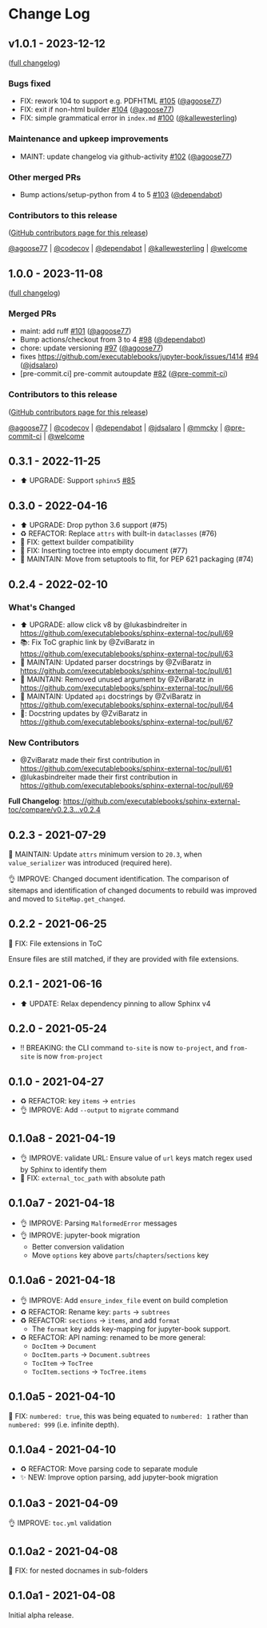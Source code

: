 # Change Log

## v1.0.1 - 2023-12-12

([full changelog](https://github.com/executablebooks/sphinx-external-toc/compare/v1.0.0...21adcf94ca0e09e7fbce21bf87734435520169f2))

### Bugs fixed

- FIX: rework 104 to support e.g. PDFHTML [#105](https://github.com/executablebooks/sphinx-external-toc/pull/105) ([@agoose77](https://github.com/agoose77))
- FIX: exit if non-html builder [#104](https://github.com/executablebooks/sphinx-external-toc/pull/104) ([@agoose77](https://github.com/agoose77))
- FIX: simple grammatical error in `index.md` [#100](https://github.com/executablebooks/sphinx-external-toc/pull/100) ([@kallewesterling](https://github.com/kallewesterling))

### Maintenance and upkeep improvements

- MAINT: update changelog via github-activity [#102](https://github.com/executablebooks/sphinx-external-toc/pull/102) ([@agoose77](https://github.com/agoose77))

### Other merged PRs

- Bump actions/setup-python from 4 to 5 [#103](https://github.com/executablebooks/sphinx-external-toc/pull/103) ([@dependabot](https://github.com/dependabot))

### Contributors to this release

([GitHub contributors page for this release](https://github.com/executablebooks/sphinx-external-toc/graphs/contributors?from=2023-11-08&to=2023-12-12&type=c))

[@agoose77](https://github.com/search?q=repo%3Aexecutablebooks%2Fsphinx-external-toc+involves%3Aagoose77+updated%3A2023-11-08..2023-12-12&type=Issues) | [@codecov](https://github.com/search?q=repo%3Aexecutablebooks%2Fsphinx-external-toc+involves%3Acodecov+updated%3A2023-11-08..2023-12-12&type=Issues) | [@dependabot](https://github.com/search?q=repo%3Aexecutablebooks%2Fsphinx-external-toc+involves%3Adependabot+updated%3A2023-11-08..2023-12-12&type=Issues) | [@kallewesterling](https://github.com/search?q=repo%3Aexecutablebooks%2Fsphinx-external-toc+involves%3Akallewesterling+updated%3A2023-11-08..2023-12-12&type=Issues) | [@welcome](https://github.com/search?q=repo%3Aexecutablebooks%2Fsphinx-external-toc+involves%3Awelcome+updated%3A2023-11-08..2023-12-12&type=Issues)



## 1.0.0 - 2023-11-08

([full changelog](https://github.com/executablebooks/sphinx-external-toc/compare/v0.3.1...9e8cc1f92d84fed6eb9602371709b6a88e47f688))

### Merged PRs

- maint: add ruff [#101](https://github.com/executablebooks/sphinx-external-toc/pull/101) ([@agoose77](https://github.com/agoose77))
- Bump actions/checkout from 3 to 4 [#98](https://github.com/executablebooks/sphinx-external-toc/pull/98) ([@dependabot](https://github.com/dependabot))
- chore: update versioning [#97](https://github.com/executablebooks/sphinx-external-toc/pull/97) ([@agoose77](https://github.com/agoose77))
- fixes https://github.com/executablebooks/jupyter-book/issues/1414 [#94](https://github.com/executablebooks/sphinx-external-toc/pull/94) ([@jdsalaro](https://github.com/jdsalaro))
- [pre-commit.ci] pre-commit autoupdate [#82](https://github.com/executablebooks/sphinx-external-toc/pull/82) ([@pre-commit-ci](https://github.com/pre-commit-ci))

### Contributors to this release

([GitHub contributors page for this release](https://github.com/executablebooks/sphinx-external-toc/graphs/contributors?from=2022-11-24&to=2023-12-04&type=c))

[@agoose77](https://github.com/search?q=repo%3Aexecutablebooks%2Fsphinx-external-toc+involves%3Aagoose77+updated%3A2022-11-24..2023-12-04&type=Issues) | [@codecov](https://github.com/search?q=repo%3Aexecutablebooks%2Fsphinx-external-toc+involves%3Acodecov+updated%3A2022-11-24..2023-12-04&type=Issues) | [@dependabot](https://github.com/search?q=repo%3Aexecutablebooks%2Fsphinx-external-toc+involves%3Adependabot+updated%3A2022-11-24..2023-12-04&type=Issues) | [@jdsalaro](https://github.com/search?q=repo%3Aexecutablebooks%2Fsphinx-external-toc+involves%3Ajdsalaro+updated%3A2022-11-24..2023-12-04&type=Issues) | [@mmcky](https://github.com/search?q=repo%3Aexecutablebooks%2Fsphinx-external-toc+involves%3Ammcky+updated%3A2022-11-24..2023-12-04&type=Issues) | [@pre-commit-ci](https://github.com/search?q=repo%3Aexecutablebooks%2Fsphinx-external-toc+involves%3Apre-commit-ci+updated%3A2022-11-24..2023-12-04&type=Issues) | [@welcome](https://github.com/search?q=repo%3Aexecutablebooks%2Fsphinx-external-toc+involves%3Awelcome+updated%3A2022-11-24..2023-12-04&type=Issues)

## 0.3.1 - 2022-11-25

- ⬆️ UPGRADE: Support `sphinx5` [#85](https://github.com/executablebooks/sphinx-external-toc/pull/85)

## 0.3.0 - 2022-04-16

- ⬆️ UPGRADE: Drop python 3.6 support (#75)
- ♻️ REFACTOR: Replace `attrs` with built-in `dataclasses` (#76)
- 🐛 FIX: gettext builder compatibility
- 🐛 FIX: Inserting toctree into empty document (#77)
- 🔧 MAINTAIN: Move from setuptools to flit, for PEP 621 packaging (#74)

## 0.2.4 - 2022-02-10

### What's Changed

- ⬆️ UPGRADE: allow click v8  by @lukasbindreiter in https://github.com/executablebooks/sphinx-external-toc/pull/69
- 📚: Fix ToC graphic link by @ZviBaratz in https://github.com/executablebooks/sphinx-external-toc/pull/63
- 🔧 MAINTAIN: Updated parser docstrings by @ZviBaratz in https://github.com/executablebooks/sphinx-external-toc/pull/61
- 🔧 MAINTAIN: Removed unused argument by @ZviBaratz in https://github.com/executablebooks/sphinx-external-toc/pull/66
- 🔧 MAINTAIN: Updated `api` docstrings by @ZviBaratz in https://github.com/executablebooks/sphinx-external-toc/pull/64
- 🔧: Docstring updates by @ZviBaratz in https://github.com/executablebooks/sphinx-external-toc/pull/67

### New Contributors

- @ZviBaratz made their first contribution in https://github.com/executablebooks/sphinx-external-toc/pull/61
- @lukasbindreiter made their first contribution in https://github.com/executablebooks/sphinx-external-toc/pull/69

**Full Changelog**: https://github.com/executablebooks/sphinx-external-toc/compare/v0.2.3...v0.2.4

## 0.2.3 - 2021-07-29

🔧 MAINTAIN: Update `attrs` minimum version to `20.3`, when `value_serializer` was introduced (required here).

👌 IMPROVE: Changed document identification.
The comparison of sitemaps and identification of changed documents to rebuild was improved and moved to `SiteMap.get_changed`.

## 0.2.2 - 2021-06-25

🐛 FIX: File extensions in ToC

Ensure files are still matched, if they are provided with file extensions.

## 0.2.1 - 2021-06-16

- ⬆️ UPDATE: Relax dependency pinning to allow Sphinx v4

## 0.2.0 - 2021-05-24

- ‼ BREAKING: the CLI command `to-site` is now `to-project`, and `from-site` is now `from-project`

## 0.1.0 - 2021-04-27

- ♻️ REFACTOR: key `items` -> `entries`
- 👌 IMPROVE: Add `--output` to `migrate` command

## 0.1.0a8 - 2021-04-19

- 👌 IMPROVE: validate URL: Ensure value of `url` keys match regex used by Sphinx to identify them
- 🐛 FIX: `external_toc_path` with absolute path

## 0.1.0a7 - 2021-04-18

- 👌 IMPROVE: Parsing `MalformedError` messages
- 👌 IMPROVE: jupyter-book migration
  - Better conversion validation
  - Move `options` key above `parts`/`chapters`/`sections` key

## 0.1.0a6 - 2021-04-18

- 👌 IMPROVE: Add `ensure_index_file` event on build completion
- ♻️ REFACTOR: Rename key: `parts` -> `subtrees`
- ♻️ REFACTOR: `sections` -> `items`, and add `format`
  - The `format` key adds key-mapping for jupyter-book support.
- ♻️ REFACTOR: API naming: renamed to be more general:
  - `DocItem` -> `Document`
  - `DocItem.parts` -> `Document.subtrees`
  - `TocItem` -> `TocTree`
  - `TocItem.sections` -> `TocTree.items`

## 0.1.0a5 - 2021-04-10

🐛 FIX: `numbered: true`, this was being equated to `numbered: 1` rather than `numbered: 999` (i.e. infinite depth).

## 0.1.0a4 - 2021-04-10

- ♻️ REFACTOR: Move parsing code to separate module
- ✨ NEW: Improve option parsing, add jupyter-book migration

## 0.1.0a3 - 2021-04-09

👌 IMPROVE: `toc.yml` validation

## 0.1.0a2 - 2021-04-08

🐛 FIX: for nested docnames in sub-folders

## 0.1.0a1 - 2021-04-08

Initial alpha release.

